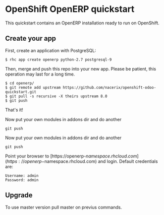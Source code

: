 # OpenShift OpenERP quickstart

This quickstart contains an OpenERP installation ready to run on OpenShift.

## Create your app

First, create an application with PostgreSQL:

```
$ rhc app create openerp python-2.7 postgresql-9
```

Then, merge and push this repo into your new app. Please be patient, this operation may last for a long time.

```
$ cd openerp/
$ git remote add upstream https://github.com/nacerix/openshift-odoo-quickstart.git
$ git pull -s recursive -X theirs upstream 8.0
$ git push
```

That's it!

Now put your own modules in addons dir and do another 
```
git push
```

Now put your own modules in addons dir and do another 
```
git push
```

Point your browser to [https://openerp-$namespace.rhcloud.com](https://openerp-$namespace.rhcloud.com) and login.
Default credentials are:

```
Username: admin
Password: admin
```

## Upgrade

To use master version pull master on previus commands.

